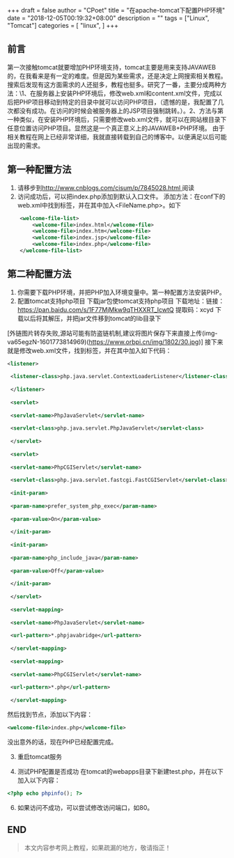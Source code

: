+++
draft = false
author = "CPoet"
title = "在apache-tomcat下配置PHP环境"
date = "2018-12-05T00:19:32+08:00"
description = ""
tags = ["Linux", "Tomcat"]
categories = [
    "linux",
]
+++
## 前言
第一次接触tomcat就要增加PHP环境支持，tomcat主要是用来支持JAVAWEB的，在我看来是有一定的难度。但是因为某些需求，还是决定上网搜索相关教程。搜索后发现有这方面需求的人还挺多，教程也挺多。研究了一番，主要分成两种方法：\1、在服务器上安装PHP环境后，修改web.xml和content.xml文件，完成以后把PHP项目移动到特定的目录中就可以访问PHP项目，（遗憾的是，我配置了几次都没有成功。在访问的时候会被服务器上的JSP项目强制跳转。）。2、方法与第一种类似，在安装PHP环境后，只需要修改web.xml文件，就可以在网站根目录下任意位置访问PHP项目。显然这是一个真正意义上的JAVAWEB+PHP环境。
由于相关教程在网上已经非常详细，我就直接转载到自己的博客中。以便满足以后可能出现的需求。

## 第一种配置方法
1. 请移步到[http://www.cnblogs.com/cisum/p/7845028.html
](http://www.cnblogs.com/cisum/p/7845028.html
)阅读
2. 访问成功后，可以把index.php添加到默认入口文件。
添加方法：在conf下的web.xml中找到<welcome-file-list>标签，并在其中加入<FileName.php>。如下
```xml
    <welcome-file-list>
        <welcome-file>index.html</welcome-file>
        <welcome-file>index.htm</welcome-file>
        <welcome-file>index.jsp</welcome-file>
		<welcome-file>index.php</welcome-file>
    </welcome-file-list>
```

## 第二种配置方法
1. 你需要下载PHP环境，并把PHP加入环境变量中。第一种配置方法安装PHP。
2. 配置tomcat支持php项目
下载jar包使tomcat支持php项目
下载地址：链接：https://pan.baidu.com/s/1F77MjMkw9qTHXXRT_IcwtQ  提取码：xcyd
下载以后将其解压，并把jar文件移到tomcat的lib目录下

[外链图片转存失败,源站可能有防盗链机制,建议将图片保存下来直接上传(img-va65egzN-1601773814969)(https://www.orbpi.cn/img/1802/30.jpg)]
接下来就是修改web.xml文件，找到<web-app>标签，并在其中加入如下代码：
```xml
<listener>
 
 <listener-class>php.java.servlet.ContextLoaderListener</listener-class>
 
 </listener>
 
 <servlet>
 
 <servlet-name>PhpJavaServlet</servlet-name>
 
 <servlet-class>php.java.servlet.PhpJavaServlet</servlet-class>
 
 </servlet>
 
 <servlet>
 
 <servlet-name>PhpCGIServlet</servlet-name>
 
 <servlet-class>php.java.servlet.fastcgi.FastCGIServlet</servlet-class>
 
 <init-param>
 
 <param-name>prefer_system_php_exec</param-name>
 
 <param-value>On</param-value>
 
 </init-param>
 
 <init-param>
 
 <param-name>php_include_java</param-name>
 
 <param-value>Off</param-value>
 
 </init-param>
 
 </servlet>
 
 <servlet-mapping>
 
 <servlet-name>PhpJavaServlet</servlet-name>
 
 <url-pattern>*.phpjavabridge</url-pattern>
 
 </servlet-mapping>
 
 <servlet-mapping>
 
 <servlet-name>PhpCGIServlet</servlet-name>
 
 <url-pattern>*.php</url-pattern>
 
 </servlet-mapping>
```

然后找到<welcome-file-list>节点，添加以下内容：
```xml
<welcome-file>index.php</welcome-file>
```

没出意外的话，现在PHP已经配置完成。

3. 重启tomcat服务

4. 测试PHP配置是否成功
在tomcat的webapps目录下新建test.php，并在以下加入以下内容：

```php
<?php echo phpinfo(); ?>
```

6. 如果访问不成功，可以尝试修改访问端口，如80。

## END
> 本文内容参考网上教程，如果疏漏的地方，敬请指正！